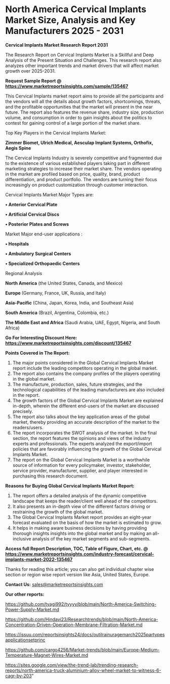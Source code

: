# North America Cervical Implants Market Size, Analysis and Key Manufacturers 2025 - 2031

<strong>Cervical Implants Market Research Report 2031</strong>

The Research Report on Cervical Implants Market is a Skillful and Deep Analysis of the Present Situation and Challenges. This research report also analyzes other important trends and market drivers that will affect market growth over 2025-2031.

<strong>Request Sample Report @ <a href=https://www.marketreportsinsights.com/sample/135467>https://www.marketreportsinsights.com/sample/135467</a></strong>

This Cervical Implants market report aims to provide all the participants and the vendors will all the details about growth factors, shortcomings, threats, and the profitable opportunities that the market will present in the near future. The report also features the revenue share, industry size, production volume, and consumption in order to gain insights about the politics to contest for gaining control of a large portion of the market share.

Top Key Players in the Cervical Implants Market:

<strong>Zimmer Biomet, Ulrich Medical, Aesculap Implant Systems, Orthofix, Aegis Spine</strong>

The Cervical Implants Industry is severely competitive and fragmented due to the existence of various established players taking part in different marketing strategies to increase their market share. The vendors operating in the market are profiled based on price, quality, brand, product differentiation, and product portfolio. The vendors are turning their focus increasingly on product customization through customer interaction.

Cervical Implants Market Major Types are:

<strong>• Anterior Cervical Plate

• Artificial Cervical Discs

• Posterior Plates and Screws</strong>

Market Major end-user applications :

<strong>• Hospitals

• Ambulatory Surgical Centers

• Specialized Orthopaedic Centers</strong>

Regional Analysis

</u><strong><b>North America</b></strong> (the United States, Canada, and Mexico)

<strong><b>Europe </b></strong>(Germany, France, UK, Russia, and Italy)

<strong><b>Asia-Pacific</b></strong> (China, Japan, Korea, India, and Southeast Asia)

<strong><b>South America</b></strong> (Brazil, Argentina, Colombia, etc.)

<strong><b>The Middle East and Africa</b></strong> (Saudi Arabia, UAE, Egypt, Nigeria, and South Africa)

<strong>Go For Interesting Discount Here: <a href=https://www.marketreportsinsights.com/discount/135467>https://www.marketreportsinsights.com/discount/135467</a></strong>

<strong>Points Covered in The Report:</strong>
<ol>
  <li>The major points considered in the Global Cervical Implants Market report include the leading competitors operating in the global market.</li>
  <li>The report also contains the company profiles of the players operating in the global market.</li>
  <li>The manufacture, production, sales, future strategies, and the technological capabilities of the leading manufacturers are also included in the report.</li>
  <li>The growth factors of the Global Cervical Implants Market are explained in-depth, wherein the different end-users of the market are discussed precisely.</li>
  <li>The report also talks about the key application areas of the global market, thereby providing an accurate description of the market to the readers/users.</li>
  <li>The report incorporates the SWOT analysis of the market. In the final section, the report features the opinions and views of the industry experts and professionals. The experts analyzed the export/import policies that are favorably influencing the growth of the Global Cervical Implants Market.</li>
  <li>The report on the Global Cervical Implants Market is a worthwhile source of information for every policymaker, investor, stakeholder, service provider, manufacturer, supplier, and player interested in purchasing this research document.</li>
</ol>
<strong>Reasons for Buying Global Cervical Implants Market Report:</strong>

<ol>
  <li>The report offers a detailed analysis of the dynamic competitive landscape that keeps the reader/client well ahead of the competitors.</li>
  <li>It also presents an in-depth view of the different factors driving or restraining the growth of the global market.</li>
  <li>The Global Cervical Implants Market report provides an eight-year forecast evaluated on the basis of how the market is estimated to grow.</li>
  <li>It helps in making aware business decisions by having providing thorough insights insights into the global market and by making an all-inclusive analysis of the key market segments and sub-segments.</li>
</ol>
<strong>Access full Report Description, TOC, Table of Figure, Chart, etc. @ <a href=https://www.marketreportsinsights.com/industry-forecast/cervical-implants-market-2022-135467>https://www.marketreportsinsights.com/industry-forecast/cervical-implants-market-2022-135467</a></strong>


Thanks for reading this article; you can also get individual chapter wise section or region wise report version like Asia, United States, Europe.

<strong>Contact Us:</strong>
sales@marketreportsinsights.com

<strong>Our other reports:</strong>

<a href=https://github.com/tyagi992/tyyyy/blob/main/North-America-Switching-Power-Supply-Market.md>https://github.com/tyagi992/tyyyy/blob/main/North-America-Switching-Power-Supply-Market.md</a>

<a href=https://github.com/Hindavi23/Researchtrends/blob/main/North-America-Concentration-Driven-Operation-Membrane-Filtration-Market.md>https://github.com/Hindavi23/Researchtrends/blob/main/North-America-Concentration-Driven-Operation-Membrane-Filtration-Market.md</a>

<a href=https://issuu.com/reportsinsights24/docs/outilrainuragemarch2025partypesapplicationsetprinc>https://issuu.com/reportsinsights24/docs/outilrainuragemarch2025partypesapplicationsetprinc</a>

<a href=https://github.com/cargo4256/Market-trends/blob/main/Europe-Medium-Temperature-Magnet-Wires-Market.md>https://github.com/cargo4256/Market-trends/blob/main/Europe-Medium-Temperature-Magnet-Wires-Market.md</a>

<a href=https://sites.google.com/view/the-trend-lab/trending-research-reports/north-america-truck-aluminium-alloy-wheel-market-to-witness-6-cagr-by-203>https://sites.google.com/view/the-trend-lab/trending-research-reports/north-america-truck-aluminium-alloy-wheel-market-to-witness-6-cagr-by-203</a>"
